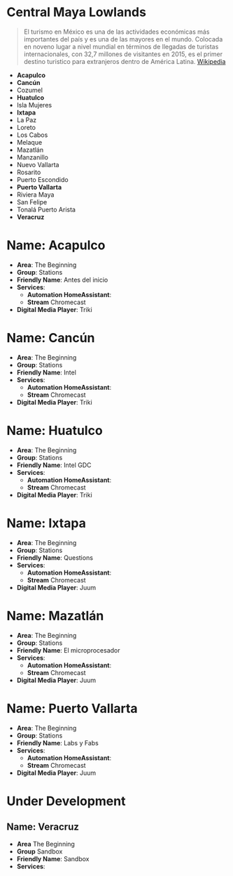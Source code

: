 # Central Maya Lowlands

> El turismo en México es una de las actividades económicas más importantes del país y es una de las mayores en el mundo. Colocada en noveno lugar a nivel mundial en términos de llegadas de turistas internacionales, con 32,7 millones de visitantes en 2015, es el primer destino turistico para extranjeros dentro de América Latina. [Wikipedia](https://es.wikipedia.org/wiki/Turismo_en_M%C3%A9xico)

- __Acapulco__
- __Cancún__
- Cozumel
- __Huatulco__
- Isla Mujeres
- __Ixtapa__
- La Paz
- Loreto
- Los Cabos
- Melaque
- Mazatlán
- Manzanillo
- Nuevo Vallarta
- Rosarito
- Puerto Escondido
- __Puerto Vallarta__
- Riviera Maya
- San Felipe
- Tonalá Puerto Arista
- __Veracruz__

# Name: Acapulco

- __Area__: The Beginning
- __Group__: Stations
- __Friendly Name__: Antes del inicio
- __Services__:
  - __Automation HomeAssistant__:
  - __Stream__ Chromecast
- __Digital Media Player__: Triki

# Name: Cancún

- __Area__: The Beginning
- __Group__: Stations
- __Friendly Name__: Intel
- __Services__:
  - __Automation HomeAssistant__:
  - __Stream__ Chromecast
- __Digital Media Player__: Triki

# Name: Huatulco

- __Area__: The Beginning
- __Group__: Stations
- __Friendly Name__: Intel GDC
- __Services__:
  - __Automation HomeAssistant__:
  - __Stream__ Chromecast
- __Digital Media Player__: Triki

# Name: Ixtapa

- __Area__: The Beginning
- __Group__: Stations
- __Friendly Name__: Questions
- __Services__:
  - __Automation HomeAssistant__:
  - __Stream__ Chromecast
- __Digital Media Player__: Juum

# Name: Mazatlán

- __Area__: The Beginning
- __Group__: Stations
- __Friendly Name__: El microprocesador
- __Services__:
  - __Automation HomeAssistant__:
  - __Stream__ Chromecast
- __Digital Media Player__: Juum

# Name: Puerto Vallarta

- __Area__: The Beginning
- __Group__: Stations
- __Friendly Name__: Labs y Fabs
- __Services__:
  - __Automation HomeAssistant__:
  - __Stream__ Chromecast
- __Digital Media Player__: Juum

# Under Development

## Name: Veracruz

- __Area__ The Beginning
- __Group__ Sandbox
- __Friendly Name__: Sandbox
- __Services__: 
